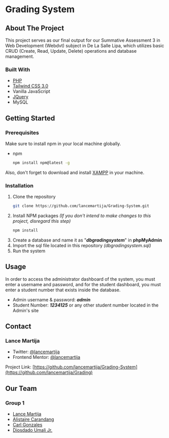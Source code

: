 # Grading System

## About The Project

This project serves as our final output for our Summative Assessment 3 in Web Development (Webdvt) subject in De La Salle Lipa, which utilizes basic CRUD (Create, Read, Update, Delete) operations and database management.

### Built With

- [PHP](https://www.php.net/)
- [Tailwind CSS 3.0](https://tailwindcss.com/)
- Vanilla JavaScript
- [JQuery](https://jquery.com)
- MySQL

## Getting Started

### Prerequisites

Make sure to install npm in your local machine globally.

- npm
  ```sh
  npm install npm@latest -g
  ```

Also, don't forget to download and install [XAMPP](https://www.apachefriends.org/download.html) in your machine.

### Installation

1. Clone the repository
   ```sh
   git clone https://github.com/lancemartija/Grading-System.git
   ```
2. Install NPM packages _(If you don't intend to make changes to this project, disregard this step)_
   ```sh
   npm install
   ```
3. Create a database and name it as "***dbgradingsystem***" in **phpMyAdmin**
4. Import the sql file located in this repository _(dbgradingsystem.sql)_
5. Run the system

## Usage

In order to access the administrator dashboard of the system, you must enter a username and password, and for the student dashboard, you must enter a student number that exists inside the database.

- Admin username & password: ***admin***
- Student Number: ***1234125*** or any other student number located in the Admin's site

## Contact

### Lance Martija 

- Twitter: [@lancemartija](https://twitter.com/lancemartija)
- Frontend Mentor: [@lancemartija](https://www.frontendmentor.io/profile/lancemartija)

Project Link: [https://github.com/lancemartija/Grading-System](https://github.com/lancemartija/Grading)

## Our Team

### Group 1

- [Lance Martija](https://github.com/lancemartija)
- [Alistaire Carandang](https://github.com/Kudo24)
- [Carl Gonzales](https://github.com/CarlIvan613)
- [Diosdado Umali Jr.](https://github.com/dio-66)
